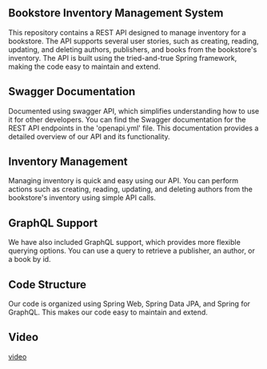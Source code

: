 ## Bookstore Inventory Management System
This repository contains a REST API designed to manage inventory for a bookstore. The API supports several user stories, such as creating, reading, updating, and deleting authors, publishers, and books from the bookstore's inventory. The API is built using the tried-and-true Spring framework, making the code easy to maintain and extend.

## Swagger Documentation
Documented using swagger API, which simplifies understanding how to use it for other developers. You can find the Swagger documentation for the REST API endpoints in the 'openapi.yml' file. This documentation provides a detailed overview of our API and its functionality.

## Inventory Management
Managing inventory is quick and easy using our API. You can perform actions such as creating, reading, updating, and deleting authors from the bookstore's inventory using simple API calls.

## GraphQL Support
We have also included GraphQL support, which provides more flexible querying options. You can use a query to retrieve a publisher, an author, or a book by id.

## Code Structure
Our code is organized using Spring Web, Spring Data JPA, and Spring for GraphQL. This makes our code easy to maintain and extend.

## Video
[video](https://drive.google.com/file/d/1jAWeiPy7ewwcgk7AMvXMaBZJcFjOF-Jz/view?usp=sharing)
